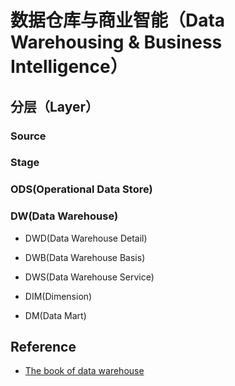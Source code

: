 # 数据仓库与商业智能（Data Warehousing & Business Intelligence）

## 分层（Layer）

### Source

### Stage

### ODS(Operational Data Store)

### DW(Data Warehouse)

- DWD(Data Warehouse Detail)

- DWB(Data Warehouse Basis)

- DWS(Data Warehouse Service)

- DIM(Dimension)

- DM(Data Mart)

## Reference

- [The book of data warehouse](https://github.com/dantezhao/data-warehouse)